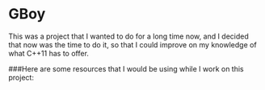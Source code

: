 # GBoy
This was a project that I wanted to do for a long time now, and I decided that now was the time to do it, so that I could improve on my knowledge of what C++11 has to offer.


###Here are some resources that I would be using while I work on this project:
  
